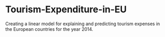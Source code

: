 # Tourism-Expenditure-in-EU
Creating a linear model for explaining and predicting tourism expenses in the European countries  for the year 2014.
